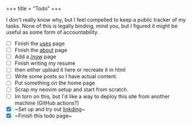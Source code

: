 +++
title = "Todo"
+++

I don't really know why, but I feel compelled to keep a public tracker of my tasks. None of this is legally binding, mind you, but I figured it might be useful as some form of accountability.

<div id="todolist">

- [ ] Finish the [uses](@/uses.md) page
- [ ] Finish the [about](@/about.md) page 
- [ ] Add a [\/now](https://nownownow.com/about) page
- [ ] Finish writing my resume
- [ ] then either upload it here or recreate it in html
- [ ] Write some posts so I have actual content.
- [ ] Put something on the home page
- [ ] Scrap my neovim setup and start from scratch.
- [ ] Im torn on this, but I'd like a way to deploy this site from another machine (GitHub actions?)
- [x] ~Set up and try out [linkding](https://github.com/sissbruecker/linkding)~
- [x] ~Finish this todo page~

</div>